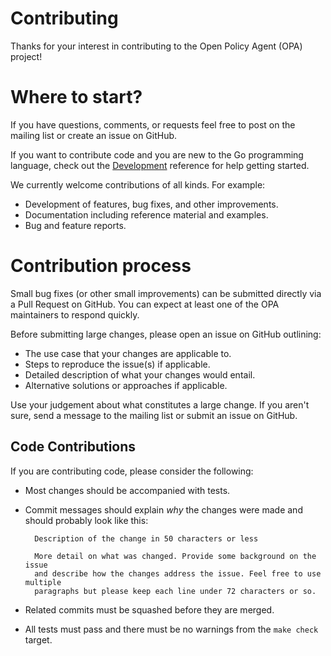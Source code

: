 # Contributing

Thanks for your interest in contributing to the Open Policy Agent (OPA) project!

# Where to start?

If you have questions, comments, or requests feel free to post on the mailing list or
create an issue on GitHub.

If you want to contribute code and you are new to the Go programming language, check out
the [Development](http://openpolicyagent.org/docs/development.html) reference for help getting started.

We currently welcome contributions of all kinds. For example:

- Development of features, bug fixes, and other improvements.
- Documentation including reference material and examples.
- Bug and feature reports.

# Contribution process

Small bug fixes (or other small improvements) can be submitted directly via a Pull Request on GitHub.
You can expect at least one of the OPA maintainers to respond quickly.

Before submitting large changes, please open an issue on GitHub outlining:

- The use case that your changes are applicable to.
- Steps to reproduce the issue(s) if applicable.
- Detailed description of what your changes would entail.
- Alternative solutions or approaches if applicable.

Use your judgement about what constitutes a large change. If you aren't sure, send a message to the
mailing list or submit an issue on GitHub.

## Code Contributions

If you are contributing code, please consider the following:

- Most changes should be accompanied with tests.
- Commit messages should explain *why* the changes were made and should probably look like this:

        Description of the change in 50 characters or less

        More detail on what was changed. Provide some background on the issue
        and describe how the changes address the issue. Feel free to use multiple
        paragraphs but please keep each line under 72 characters or so.

- Related commits must be squashed before they are merged.
- All tests must pass and there must be no warnings from the `make check` target.
